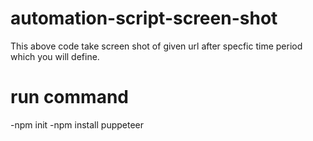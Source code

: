 # automation-script-screen-shot
  This above code take screen shot of given url after specfic time period which you will define.
# run command 
 -npm init
 -npm install puppeteer
